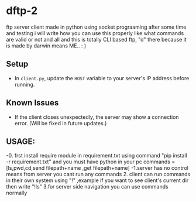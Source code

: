 # dftp-2
ftp server client made in python using socket prograaming after some time and testing i will write how you can use this properly like what commands are valid or not and all and this is totally CLI based ftp, "d" there because it is made by darwin means ME.. : )

## Setup
- In `client.py`, update the `HOST` variable to your server's IP address before running.

## Known Issues
- If the client closes unexpectedly, the server may show a connection error. 
  (Will be fixed in future updates.)


## USAGE:
-0. frst install require module in requirement.txt using command "pip install -r requirement.txt" and you must have python in your pc 
commands = [ls,pwd,cd,send filepath+name ,get filepath+name]
-1.server has no control means from server you cant run any commands 
2. client can run commands in their own system using "!" ,example if you want to see client's current dir then write "!ls"
3.for server side navigation you can use commands normally


